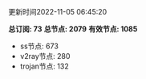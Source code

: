更新时间2022-11-05 06:45:20

**总订阅: 73**
**总节点: 2079**
**有效节点: 1085**
- ss节点: 673
- v2ray节点: 280
- trojan节点: 132
